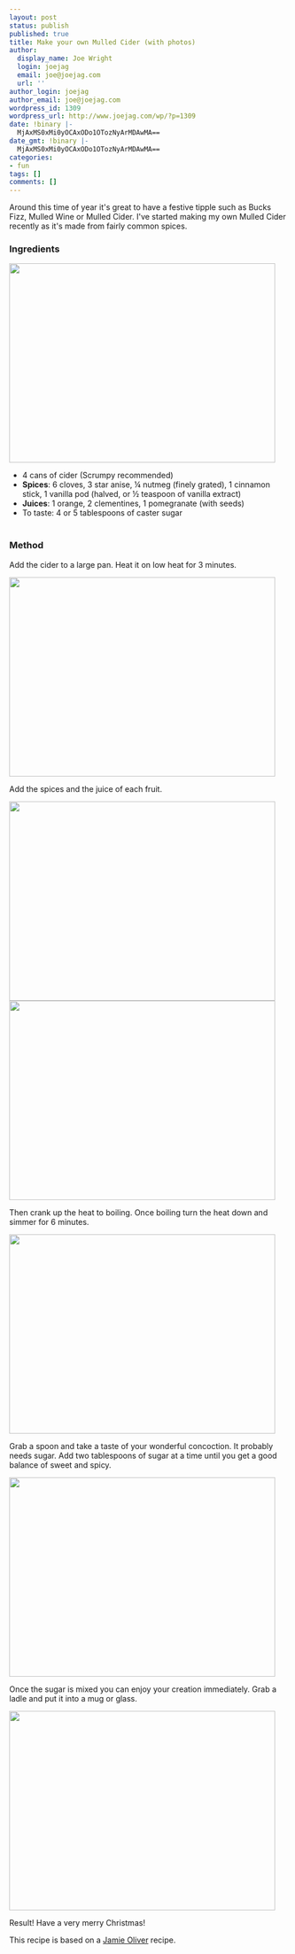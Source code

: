 ```yaml
---
layout: post
status: publish
published: true
title: Make your own Mulled Cider (with photos)
author:
  display_name: Joe Wright
  login: joejag
  email: joe@joejag.com
  url: ''
author_login: joejag
author_email: joe@joejag.com
wordpress_id: 1309
wordpress_url: http://www.joejag.com/wp/?p=1309
date: !binary |-
  MjAxMS0xMi0yOCAxODo1OTozNyArMDAwMA==
date_gmt: !binary |-
  MjAxMS0xMi0yOCAxODo1OTozNyArMDAwMA==
categories:
- fun
tags: []
comments: []
---
```

<p>Around this time of year it's great to have a festive tipple such as Bucks Fizz, Mulled Wine or Mulled Cider.  I've started making my own Mulled Cider recently as it's made from fairly common spices.</p>
<h3>Ingredients</h3></p>
<p><img width="480" height="360" src="{{ site.url }}/images/2011/1-ingredients.jpg"/></p>
<ul>
<li>4 cans of cider (Scrumpy recommended)</li>
<li><b>Spices</b>: 6 cloves, 3 star anise, &frac14; nutmeg (finely grated), 1 cinnamon stick, 1 vanilla pod (halved, or &frac12; teaspoon of vanilla extract)</li>
<li><b>Juices</b>: 1 orange, 2 clementines, 1 pomegranate (with seeds)</li>
<li>To taste: 4 or 5 tablespoons of caster sugar</li><br />
</ul></p>
<h3>Method</h3></p>
<p>Add the cider to a large pan.  Heat it on low heat for 3 minutes.</p>
<p><img width="480" height="360" src="{{ site.url }}/images/2011/4-cider.jpg"/></p>
<p>Add the spices and the juice of each fruit.</p>
<p><img width="480" height="360" src="{{ site.url }}/images/2011/2-spices.jpg"/><br />
<img width="480" height="360" src="{{ site.url }}/images/2011/3-fruits.jpg"/></p>
<p>Then crank up the heat to boiling.  Once boiling turn the heat down and simmer for 6 minutes.</p>
<p><img width="480" height="360" src="{{ site.url }}/images/2011/5-addspices.jpg"/></p>
<p>Grab a spoon and take a taste of your wonderful concoction.  It probably needs sugar.  Add two tablespoons of sugar at a time until you get a good balance of sweet and spicy.</p>
<p><img width="480" height="360" src="{{ site.url }}/images/2011/6-addsugar.jpg"/></p>
<p>Once the sugar is mixed you can enjoy your creation immediately.  Grab a ladle and put it into a mug or glass.</p>
<p><img width="480" height="360" src="{{ site.url }}/images/2011/7-mulledcider.jpg"/></p>
<p>Result! Have a very merry Christmas!</p>
<p>This recipe is based on a <a href="http://www.jamieoliver.com/recipes/fruit-recipes/incredible-mulled-cider">Jamie Oliver</a> recipe.</p>
